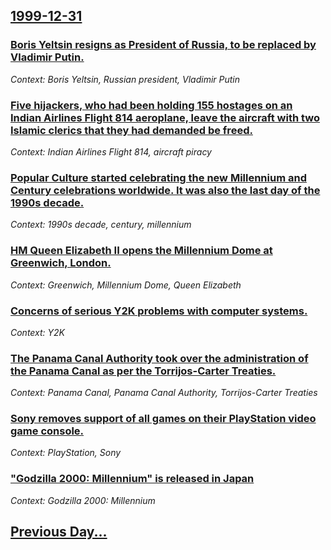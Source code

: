 ## [1999-12-31](/news/1999/12/31/index.md)

### [ Boris Yeltsin resigns as President of Russia, to be replaced by Vladimir Putin.](/news/1999/12/31/boris-yeltsin-resigns-as-president-of-russia-to-be-replaced-by-vladimir-putin.md)
_Context: Boris Yeltsin, Russian president, Vladimir Putin_

### [ Five hijackers, who had been holding 155 hostages on an Indian Airlines Flight 814 aeroplane, leave the aircraft with two Islamic clerics that they had demanded be freed.](/news/1999/12/31/five-hijackers-who-had-been-holding-155-hostages-on-an-indian-airlines-flight-814-aeroplane-leave-the-aircraft-with-two-islamic-clerics-t.md)
_Context: Indian Airlines Flight 814, aircraft piracy_

### [ Popular Culture started celebrating the new Millennium and Century celebrations worldwide. It was also the last day of the 1990s decade.](/news/1999/12/31/popular-culture-started-celebrating-the-new-millennium-and-century-celebrations-worldwide-it-was-also-the-last-day-of-the-1990s-decade.md)
_Context: 1990s decade, century, millennium_

### [ HM Queen Elizabeth II opens the Millennium Dome at Greenwich, London.](/news/1999/12/31/hm-queen-elizabeth-ii-opens-the-millennium-dome-at-greenwich-london.md)
_Context: Greenwich, Millennium Dome, Queen Elizabeth_

### [ Concerns of serious Y2K problems with computer systems.](/news/1999/12/31/concerns-of-serious-y2k-problems-with-computer-systems.md)
_Context: Y2K_

### [ The Panama Canal Authority took over the administration of the Panama Canal as per the Torrijos-Carter Treaties.](/news/1999/12/31/the-panama-canal-authority-took-over-the-administration-of-the-panama-canal-as-per-the-torrijosacarter-treaties.md)
_Context: Panama Canal, Panama Canal Authority, Torrijos-Carter Treaties_

### [ Sony removes support of all games on their PlayStation video game console.](/news/1999/12/31/sony-removes-support-of-all-games-on-their-playstation-video-game-console.md)
_Context: PlayStation, Sony_

### [ "Godzilla 2000: Millennium" is released in Japan](/news/1999/12/31/godzilla-2000-millennium-is-released-in-japan.md)
_Context: Godzilla 2000: Millennium_

## [Previous Day...](/news/1999/12/30/index.md)

